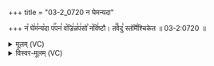 +++
title = "03-2_0720 न घेमन्यदा"

+++
न꣡ घे꣢म꣣न्य꣡दा प꣢꣯पन꣣ व꣡ज्रि꣢न्न꣣प꣢सो꣣ न꣡वि꣢ष्टौ। त꣢꣫वेदु꣣ स्तो꣡मै꣢श्चिकेत ॥ 03-2:0720 ॥

<details><summary>मूलम् (VC)</summary>

न꣡ घे꣢म꣣न्य꣡दा प꣢꣯पन꣣ व꣡ज्रि꣢न्न꣣प꣢सो꣣ न꣡वि꣢ष्टौ । त꣢꣯वेदु꣣ स्तो꣡मै꣢श्चिकेत ॥७२०॥
</details>

<details><summary>विस्वर-मूलम् (VC)</summary>

न घेमन्यदा पपन वज्रिन्नपसो नविष्टौ । तवेदु स्तोमैश्चिकेत ॥७२०॥
</details>